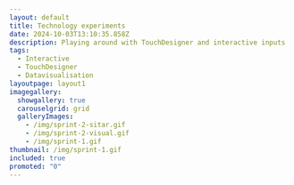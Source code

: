 ```yaml
---
layout: default
title: Technology experiments
date: 2024-10-03T13:10:35.858Z
description: Playing around with TouchDesigner and interactive inputs
tags:
  - Interactive
  - TouchDesigner
  - Datavisualisation
layoutpage: layout1
imagegallery:
  showgallery: true
  carouselgrid: grid
  galleryImages:
    - /img/sprint-2-sitar.gif
    - /img/sprint-2-visual.gif
    - /img/sprint-1.gif
thumbnail: /img/sprint-1.gif
included: true
promoted: "0"
---
```


<template>
  <div class="chicken-swag-container">
    <p>During my "expert lab" class, I had the opportunity to explore various technologies and experiment with them. I
utilized the Leap Motion and Kinect to detect hands and human bodies, leveraging this data to produce engaging
visual effects.

I used the Kinect to create a visual that reacts on real-time data using the Kinect and MediaPipe. Besides that I used the Leap Motion to create "virtual instrument" using Ableton Live and TouchDesigner.</p>
    <MyComponent />
  </div>
</template>

